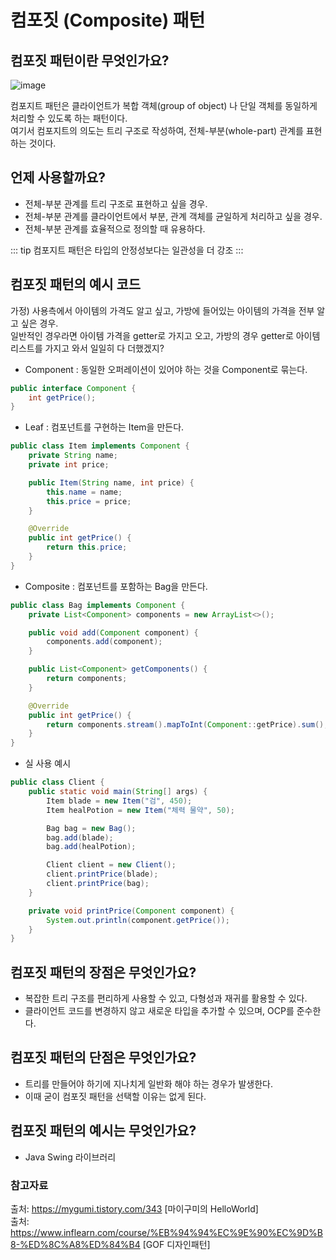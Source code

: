 # 컴포짓 (Composite) 패턴

## 컴포짓 패턴이란 무엇인가요?

![image](https://user-images.githubusercontent.com/50647845/168191822-3dd72c1a-30d0-4063-b256-7da3d737e347.png)

컴포지트 패턴은 클라이언트가 복합 객체(group of object) 나 단일 객체를 동일하게 처리할 수 있도록 하는 패턴이다.  
여기서 컴포지트의 의도는 트리 구조로 작성하여, 전체-부분(whole-part) 관계를 표현하는 것이다.

## 언제 사용할까요?

- 전체-부분 관계를 트리 구조로 표현하고 싶을 경우.
- 전체-부분 관계를 클라이언트에서 부분, 관계 객체를 균일하게 처리하고 싶을 경우.
- 전체-부분 관계를 효율적으로 정의할 때 유용하다.

::: tip
컴포지트 패턴은 타입의 안정성보다는 일관성을 더 강조
:::

## 컴포짓 패턴의 예시 코드

가정) 사용측에서 아이템의 가격도 알고 싶고, 가방에 들어있는 아이템의 가격을 전부 알고 싶은 경우.  
일반적인 경우라면 아이템 가격을 getter로 가지고 오고, 가방의 경우 getter로 아이템 리스트를 가지고 와서 일일히 다 더했겠지?  

- Component : 동일한 오퍼레이션이 있어야 하는 것을 Component로 묶는다.
```java
public interface Component {
    int getPrice();
}
```

- Leaf : 컴포넌트를 구현하는 Item을 만든다.
```java
public class Item implements Component {
    private String name;
    private int price;

    public Item(String name, int price) {
        this.name = name;
        this.price = price;
    }

    @Override
    public int getPrice() {
        return this.price;
    }
}
```

- Composite : 컴포넌트를 포함하는 Bag을 만든다.
```java
public class Bag implements Component {
    private List<Component> components = new ArrayList<>();

    public void add(Component component) {
        components.add(component);
    }

    public List<Component> getComponents() {
        return components;
    }

    @Override
    public int getPrice() {
        return components.stream().mapToInt(Component::getPrice).sum();
    }
}
```

- 실 사용 예시
```java
public class Client {
    public static void main(String[] args) {
        Item blade = new Item("검", 450);
        Item healPotion = new Item("체력 물약", 50);

        Bag bag = new Bag();
        bag.add(blade);
        bag.add(healPotion);

        Client client = new Client();
        client.printPrice(blade);
        client.printPrice(bag);
    }

    private void printPrice(Component component) {
        System.out.println(component.getPrice());
    }
}
```

## 컴포짓 패턴의 장점은 무엇인가요?

- 복잡한 트리 구조를 편리하게 사용할 수 있고, 다형성과 재귀를 활용할 수 있다.
- 클라이언트 코드를 변경하지 않고 새로운 타입을 추가할 수 있으며, OCP를 준수한다.

## 컴포짓 패턴의 단점은 무엇인가요?

- 트리를 만들어야 하기에 지나치게 일반화 해야 하는 경우가 발생한다.
- 이때 굳이 컴포짓 패턴을 선택할 이유는 없게 된다. 

## 컴포짓 패턴의 예시는 무엇인가요?

- Java Swing 라이브러리

### 참고자료

출처: https://mygumi.tistory.com/343 [마이구미의 HelloWorld]  
출처: https://www.inflearn.com/course/%EB%94%94%EC%9E%90%EC%9D%B8-%ED%8C%A8%ED%84%B4 [GOF 디자인패턴]